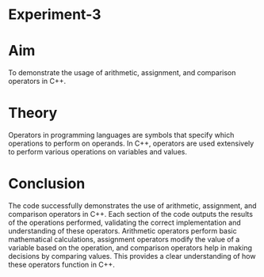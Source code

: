# Experiment-3
# Aim
To demonstrate the usage of arithmetic, assignment, and comparison operators in C++.

# Theory
Operators in programming languages are symbols that specify which operations to perform on operands. In C++, operators are used extensively to perform various operations on variables and values. 

# Conclusion
The code successfully demonstrates the use of arithmetic, assignment, and comparison operators in C++. Each section of the code outputs the results of the operations performed, validating the correct implementation and understanding of these operators. Arithmetic operators perform basic mathematical calculations, assignment operators modify the value of a variable based on the operation, and comparison operators help in making decisions by comparing values. This provides a clear understanding of how these operators function in C++.
